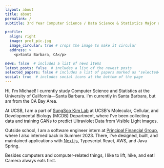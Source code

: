 ```yaml
---
layout: about
title: about
permalink: /
subtitle: 3rd Year Computer Science / Data Science & Statistics Major at the University of California—Santa Barbara

profile:
  align: right
  image: prof_pic.jpg
  image_circular: true # crops the image to make it circular
  address: >
    <p>Santa Barbara, CA</p>

news: false  # includes a list of news items
latest_posts: false  # includes a list of the newest posts
selected_papers: false # includes a list of papers marked as "selected={true}"
social: true  # includes social icons at the bottom of the page
---
```


Hi, I'm Michael! I currently study Computer Science and Statistics at the University of California—Santa Barbara. I'm currently in Santa Barbara, but am from the CA Bay Area.

At UCSB, I am a part of [SungSoo Kim Lab](https://sungsoo-kim.mcdb.ucsb.edu/) at UCSB's Molecular, Cellular, and Developmental Biology (MCDB) Department, where I've been collecting data and training GANs to predict Ultraviolet Data from Visible Light images.

Outside school, I am a software engineer intern at [Principal Financial Group](https://www.principal.com/), where I also interned back in Summer 2023. There, I've designed, built, and maintained applications with [Next.js](https://nextjs.org/), Typescript React, AWS, and Java Spring.

Besides computers and computer-related things, I like to lift, hike, and eat! Camera always eats first.